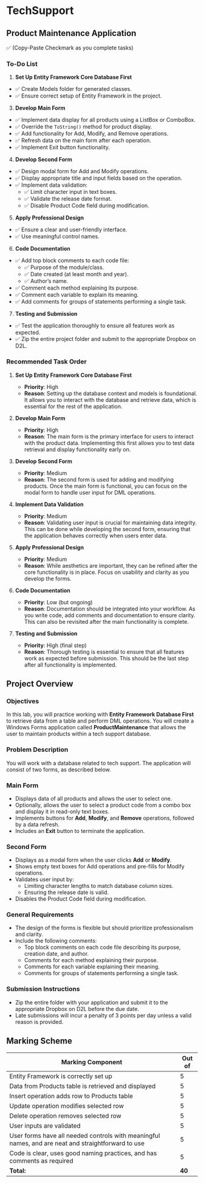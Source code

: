 # TechSupport

## Product Maintenance Application
✅ (Copy-Paste Checkmark as you complete tasks)
### To-Do List
1. **Set Up Entity Framework Core Database First**  
  - ✅ Create Models folder for generated classes. 
  - ✅ Ensure correct setup of Entity Framework in the project.

3. **Develop Main Form**  
  - ✅ Implement data display for all products using a ListBox or ComboBox.
  - ✅ Override the `ToString()` method for product display.
  - ✅ Add functionality for Add, Modify, and Remove operations.
  - ✅ Refresh data on the main form after each operation.
  - ✅ Implement Exit button functionality.

4. **Develop Second Form**  
  - ✅ Design modal form for Add and Modify operations.
  - ✅ Display appropriate title and input fields based on the operation.
  - ✅ Implement data validation:
    - ✅ Limit character input in text boxes.
    - ✅ Validate the release date format.
    - ✅ Disable Product Code field during modification.

5. **Apply Professional Design**  
  - ✅ Ensure a clear and user-friendly interface.
  - ✅ Use meaningful control names.

6. **Code Documentation**  
  - ✅ Add top block comments to each code file:
    - ✅ Purpose of the module/class.
    - ✅ Date created (at least month and year).
    - ✅ Author’s name.
  - ✅ Comment each method explaining its purpose.
  - ✅ Comment each variable to explain its meaning.
  - ✅ Add comments for groups of statements performing a single task.

7. **Testing and Submission**  
  - ✅ Test the application thoroughly to ensure all features work as expected.
  - ✅ Zip the entire project folder and submit to the appropriate Dropbox on D2L.

### Recommended Task Order

1. **Set Up Entity Framework Core Database First**  
   - **Priority**: High  
   - **Reason**: Setting up the database context and models is foundational. It allows you to interact with the database and retrieve data, which is essential for the rest of the application.

2. **Develop Main Form**  
   - **Priority**: High  
   - **Reason**: The main form is the primary interface for users to interact with the product data. Implementing this first allows you to test data retrieval and display functionality early on.

3. **Develop Second Form**  
   - **Priority**: Medium  
   - **Reason**: The second form is used for adding and modifying products. Once the main form is functional, you can focus on the modal form to handle user input for DML operations.

4. **Implement Data Validation**  
   - **Priority**: Medium  
   - **Reason**: Validating user input is crucial for maintaining data integrity. This can be done while developing the second form, ensuring that the application behaves correctly when users enter data.

5. **Apply Professional Design**  
   - **Priority**: Medium  
   - **Reason**: While aesthetics are important, they can be refined after the core functionality is in place. Focus on usability and clarity as you develop the forms.

6. **Code Documentation**  
   - **Priority**: Low (but ongoing)  
   - **Reason**: Documentation should be integrated into your workflow. As you write code, add comments and documentation to ensure clarity. This can also be revisited after the main functionality is complete.

7. **Testing and Submission**  
   - **Priority**: High (final step)  
   - **Reason**: Thorough testing is essential to ensure that all features work as expected before submission. This should be the last step after all functionality is implemented.

## Project Overview

### Objectives
In this lab, you will practice working with **Entity Framework Database First** to retrieve data from a table and perform DML operations. You will create a Windows Forms application called **ProductMaintenance** that allows the user to maintain products within a tech support database.

### Problem Description
You will work with a database related to tech support. The application will consist of two forms, as described below.

### Main Form
- Displays data of all products and allows the user to select one.
- Optionally, allows the user to select a product code from a combo box and display it in read-only text boxes.
- Implements buttons for **Add**, **Modify**, and **Remove** operations, followed by a data refresh.
- Includes an **Exit** button to terminate the application.

### Second Form
- Displays as a modal form when the user clicks **Add** or **Modify**.
- Shows empty text boxes for Add operations and pre-fills for Modify operations.
- Validates user input by:
  - Limiting character lengths to match database column sizes.
  - Ensuring the release date is valid.
- Disables the Product Code field during modification.

### General Requirements
- The design of the forms is flexible but should prioritize professionalism and clarity.
- Include the following comments:
  - Top block comments on each code file describing its purpose, creation date, and author.
  - Comments for each method explaining their purpose.
  - Comments for each variable explaining their meaning.
  - Comments for groups of statements performing a single task.

### Submission Instructions
- Zip the entire folder with your application and submit it to the appropriate Dropbox on D2L before the due date.
- Late submissions will incur a penalty of 3 points per day unless a valid reason is provided.

## Marking Scheme
| Marking Component                                                      | Out of |
|------------------------------------------------------------------------|--------|
| Entity Framework is correctly set up                                   | 5      |
| Data from Products table is retrieved and displayed                   | 5      |
| Insert operation adds row to Products table                           | 5      |
| Update operation modifies selected row                                 | 5      |
| Delete operation removes selected row                                   | 5      |
| User inputs are validated                                              | 5      |
| User forms have all needed controls with meaningful names, and are neat and straightforward to use | 5      |
| Code is clear, uses good naming practices, and has comments as required | 5      |
| **Total:**                                                             | **40** |
